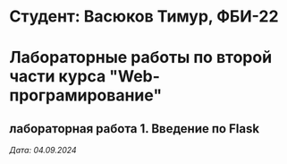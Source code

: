 # Студент: Васюков Тимур, ФБИ-22

# Лабораторные работы по второй части курса "Web-програмирование"

## лабораторная работа 1. Введение по Flask

*Дата: 04.09.2024*
